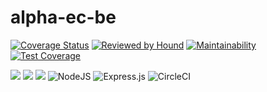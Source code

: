 # alpha-ec-be
[![Coverage Status](https://coveralls.io/repos/github/atlp-rwanda/alpha-ec-be/badge.svg)](https://coveralls.io/github/atlp-rwanda/alpha-ec-be)
[![Reviewed by Hound](https://img.shields.io/badge/Reviewed_by-Hound-8E64B0.svg)](https://houndci.com)
[![Maintainability](https://api.codeclimate.com/v1/badges/ff7b5120f00838b17f66/maintainability)](https://codeclimate.com/github/atlp-rwanda/alpha-ec-be/maintainability)
[![Test Coverage](https://api.codeclimate.com/v1/badges/ff7b5120f00838b17f66/test_coverage)](https://codeclimate.com/github/atlp-rwanda/alpha-ec-be/test_coverage)



![](https://img.shields.io/badge/Maintained-Yes-green)
![](https://img.shields.io/badge/Pull_Requests-Accepting-green)
![](https://img.shields.io/badge/Contributions-Accepting-cyan)
![NodeJS](https://img.shields.io/badge/node.js-6DA55F?style=for-the-badge&logo=node.js&logoColor=white) ![Express.js](https://img.shields.io/badge/express.js-%23404d59.svg?style=for-the-badge&logo=express&logoColor=%2361DAFB) ![CircleCI](https://img.shields.io/badge/circle%20ci-%23161616.svg?style=for-the-badge&logo=circleci&logoColor=white)
